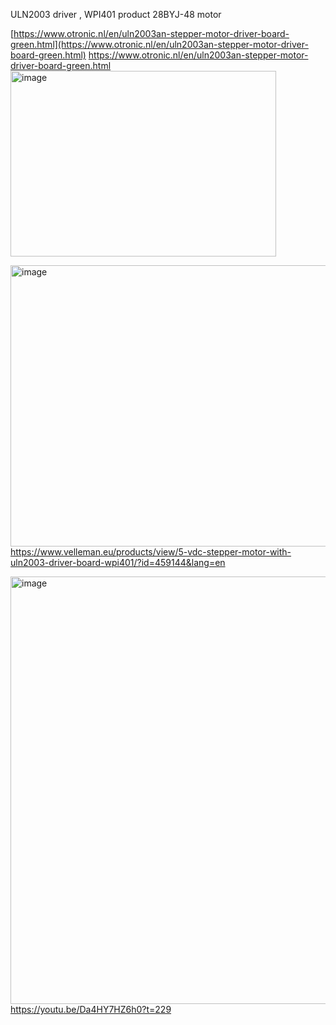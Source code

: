 
 ULN2003 driver  , WPI401 product 
 28BYJ-48 motor

[https://www.otronic.nl/en/uln2003an-stepper-motor-driver-board-green.html](https://www.otronic.nl/en/uln2003an-stepper-motor-driver-board-green.html)
https://www.otronic.nl/en/uln2003an-stepper-motor-driver-board-green.html
[<img width="425" height="297" alt="image" src="https://github.com/user-attachments/assets/052a7a4d-4480-4097-88ae-d9eba810d5f2" />
](https://www.otronic.nl/en/uln2003an-stepper-motor-driver-board-green.html)

[<img width="686" height="450" alt="image" src="https://github.com/user-attachments/assets/8f731916-70f9-4625-8985-9996fefc9c3e" />](https://www.velleman.eu/products/view/5-vdc-stepper-motor-with-uln2003-driver-board-wpi401/?id=459144&lang=en)  
https://www.velleman.eu/products/view/5-vdc-stepper-motor-with-uln2003-driver-board-wpi401/?id=459144&lang=en  


[<img width="1858" height="684" alt="image" src="https://github.com/user-attachments/assets/502ced15-f11a-4af1-8c4a-7041a07eca54" />](https://youtu.be/Da4HY7HZ6h0?t=229)  
https://youtu.be/Da4HY7HZ6h0?t=229  
